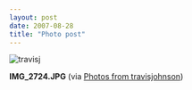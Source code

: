 ```yaml
---
layout: post
date: 2007-08-28
title: "Photo post"
---
```

![travisj](/images/44f889b2910f24c1336fbf4f9dc180a9f587bdca108f7d47a5771d3cc8aa51c3.jpg)

<b>IMG_2724.JPG</b> (via <a href="http://www.flickr.com/photos/travisjohnson/1254838800/">Photos from travisjohnson</a>)